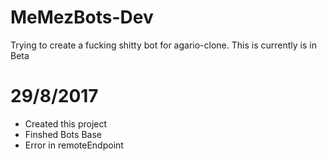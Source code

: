 # MeMezBots-Dev
Trying to create a fucking shitty bot for agario-clone. This is currently is in Beta

# 29/8/2017
- Created this project
- Finshed Bots Base
- Error in remoteEndpoint
